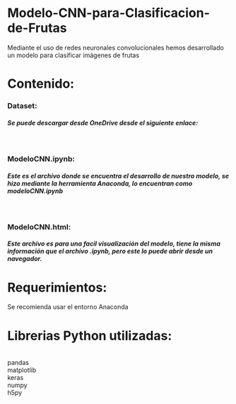 # Modelo-CNN-para-Clasificacion-de-Frutas

<p>Mediante el uso de redes neuronales convolucionales hemos desarrollado un modelo para clasificar imágenes de frutas</p>

<h1>Contenido:</h1>
<h3>Dataset:</h3> <h5> Se puede descargar desde OneDrive desde el siguiente enlace: </h5></br>
<h3>ModeloCNN.ipynb:</h3><h5> Este es el archivo donde se encuentra el desarrollo de nuestro modelo, se hizo mediante la herramienta Anaconda, lo encuentran como modeloCNN.ipynb</h5></br>
<h3>ModeloCNN.html:</h3><h5> Este archivo es para una facil visualización del modelo, tiene la misma información que el archivo .ipynb, pero este lo puede abrir desde un navegador.</h5>

<h1>Requerimientos:</h1>
<p>Se recomienda usar el entorno Anaconda</p>
<h1>Librerias Python utilizadas:</h2></br>
pandas </br>
matplotlib </br>
keras </br>
numpy </br>
h5py </br>
